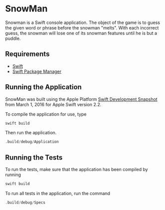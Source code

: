 # SnowMan

Snowman is a Swift console application. The object of the game is to guess the given word or phrase before the snowman "melts". With each incorrect guess, the snowman will lose one of its snowman features until he is but a puddle. 

## Requirements

* [Swift](https://swift.org/) 
* [Swift Package Manager](https://swift.org/package-manager/)


## Running the Application

SnowMan was built using the Apple Platform [Swift Development Snapshot](https://swift.org/download/#latest-development-snapshots) from March 1, 2016 for Apple Swift version 2.2.

To compile the application for use, type 
```swift
swift build
```

Then run the application. 

```swift
.build/debug/Application
``` 


## Running the Tests

To run the tests, make sure that the application has been compiled by running 
```swift
swift build
``` 
To run all tests in the application, run the command 
```swift
.build/debug/Specs
``` 